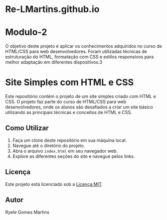 # Re-LMartins.github.io
# Modulo-2
O objetivo deste projeto é aplicar os conhecimentos adquiridos no curso de HTML/CSS para web desenvolvedores. Foram utilizadas técnicas de estruturação do HTML, formatação com CSS e estilos responsivos para melhor adaptação em diferentes dispositivos.3
# Site Simples com HTML e CSS

Este repositório contém o projeto de um site simples criado com HTML e CSS. O projeto faz parte do curso de HTML/CSS para web desenvolvedores, onde os alunos são desafiados a criar um site básico utilizando as principais técnicas e conceitos de HTML e CSS.


## Como Utilizar

1. Faça um clone deste repositório em sua máquina local.
2. Navegue até o diretório do projeto.
3. Abra o arquivo `index.html` em seu navegador web.
4. Explore as diferentes seções do site e navegue pelos links.


## Licença

Este projeto está licenciado sob a [Licença MIT](LICENSE).

## Autor

Ryele Gomes Martins
